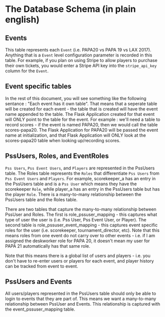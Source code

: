 # The Database Schema (in plain english)

## Events
This table represents each `Event` (i.e. PAPA20 vs PAPA 19 vs LAX 2017).  Anything that is a `Event` level configuration parameter is recorded in this table.  For example, if you plan on using Stripe to allow players to purchase their own tickets, you would enter a Stripe API key into the `stripe_api_key` column for the `Event`.

## Event specific tables
In the rest of this document, you will see something like the following sentance : "Each event has it own <X> table".  That means that a seperate table will be created for each event - the table that is created will have the event name appended to the table.  The Flask Application created for that event will ONLY point to the table for the event.  For example : we'll need a table to record scores - if the event is named PAPA20, then we would call the table scores-papa20.  The Flask Application for PAPA20 will be passed the event name at initialization, and that Flask Application will ONLY look at the scores-papa20 table when looking up/recording scores.

## PssUsers, Roles, and EventRoles 

`Pss Users`, `Pss Event Users`, and `Players` are represented in the PssUsers table.  The Roles table represents the `Roles` that differentiate `Pss Users` from `Pss Event Users` and `Players`.  For example, scorekeeper_a has an entry in the PssUsers table and is a `Pss User` which means they have the scorekeeper `Role`, while player_a has an entry in the PssUsers table but has the player `Role`.  There is a many-to-many relationship between the PssUsers table and the Roles table.

There are two tables that capture the many-to-many relationship between PssUser and Roles.  The first is role_pssuser_mapping - this captures what type of user the user is (i.e. Pss User, Pss Event User, or Player).  The second table is role_pssuser_event_mapping - this captures event specific roles for the user (i.e. scorekeeper, tournament_director, etc).  Note that this means roles from one event do not carry over to other events - i.e. if I am assigned the deskworker role for PAPA 20, it doesn't mean my user for PAPA 21 automatically has that same role.

Note that this means there is a global list of users and players - i.e. you don't have to re-enter users or players for each event, and player history can be tracked from event to event.


## PssUsers and Events

All users/players represented in the PssUsers table should only be able to login to events that they are part of.  This means we want a many-to-many relationship between PssUser and Events.  This relationship is captured with the event_pssuser_mapping table.




